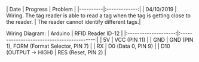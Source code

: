 | Date   |      Progress      | Problem     |
|----------|:-------------:|
| 04/10/2019 | Wiring. The tag reader is able to read a tag when the tag is getting close to the reader. | The reader cannot identify different tags.|

Wiring Diagram:
|        Arduino       |              RFID Reader ID-12             |
|:--------------------:|:------------------------------------------:|
|          5V          |                VCC (PIN 11)                |
|          GND         | GND (PIN 1), FORM (Format Selector, PIN 7) |
|          RX          |             D0 (Data 0, PIN 9)             |
| D10 (OUTPUT -> HIGH) |             RES (Reset, PIN 2)             |
